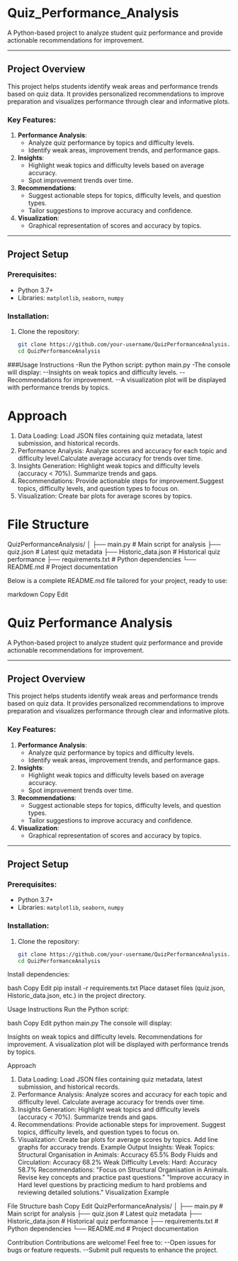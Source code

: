 # Quiz_Performance_Analysis

A Python-based project to analyze student quiz performance and provide actionable recommendations for improvement.

---

## Project Overview

This project helps students identify weak areas and performance trends based on quiz data. It provides personalized recommendations to improve preparation and visualizes performance through clear and informative plots.

### Key Features:
1. **Performance Analysis**:
   - Analyze quiz performance by topics and difficulty levels.
   - Identify weak areas, improvement trends, and performance gaps.
2. **Insights**:
   - Highlight weak topics and difficulty levels based on average accuracy.
   - Spot improvement trends over time.
3. **Recommendations**:
   - Suggest actionable steps for topics, difficulty levels, and question types.
   - Tailor suggestions to improve accuracy and confidence.
4. **Visualization**:
   - Graphical representation of scores and accuracy by topics.

---

## Project Setup

### Prerequisites:
- Python 3.7+
- Libraries: `matplotlib`, `seaborn`, `numpy`

### Installation:
1. Clone the repository:
   ```bash
   git clone https://github.com/your-username/QuizPerformanceAnalysis.git
   cd QuizPerformanceAnalysis

###Usage Instructions
-Run the Python script:
       python main.py
-The console will display:
  --Insights on weak topics and difficulty levels.
  --Recommendations for improvement.
  --A visualization plot will be displayed with performance trends by topics.


# Approach
1. Data Loading:  Load JSON files containing quiz metadata, latest submission, and historical records.
2. Performance Analysis:  Analyze scores and accuracy for each topic and difficulty level.Calculate average accuracy for trends over time.
3. Insights Generation: Highlight weak topics and difficulty levels (accuracy < 70%).
Summarize trends and gaps.
4. Recommendations: Provide actionable steps for improvement.Suggest topics, difficulty levels, and question types to focus on.
5. Visualization: Create bar plots for average scores by topics.


# File Structure
QuizPerformanceAnalysis/
│
├── main.py                 # Main script for analysis
├── quiz.json               # Latest quiz metadata
├── Historic_data.json      # Historical quiz performance
├── requirements.txt        # Python dependencies
└── README.md               # Project documentation



Below is a complete README.md file tailored for your project, ready to use:

markdown
Copy
Edit
# Quiz Performance Analysis

A Python-based project to analyze student quiz performance and provide actionable recommendations for improvement.

---

## Project Overview

This project helps students identify weak areas and performance trends based on quiz data. It provides personalized recommendations to improve preparation and visualizes performance through clear and informative plots.

### Key Features:
1. **Performance Analysis**:
   - Analyze quiz performance by topics and difficulty levels.
   - Identify weak areas, improvement trends, and performance gaps.
2. **Insights**:
   - Highlight weak topics and difficulty levels based on average accuracy.
   - Spot improvement trends over time.
3. **Recommendations**:
   - Suggest actionable steps for topics, difficulty levels, and question types.
   - Tailor suggestions to improve accuracy and confidence.
4. **Visualization**:
   - Graphical representation of scores and accuracy by topics.

---

## Project Setup

### Prerequisites:
- Python 3.7+
- Libraries: `matplotlib`, `seaborn`, `numpy`

### Installation:
1. Clone the repository:
   ```bash
   git clone https://github.com/your-username/QuizPerformanceAnalysis.git
   cd QuizPerformanceAnalysis
Install dependencies:

bash
Copy
Edit
pip install -r requirements.txt
Place dataset files (quiz.json, Historic_data.json, etc.) in the project directory.

Usage Instructions
Run the Python script:

bash
Copy
Edit
python main.py
The console will display:

Insights on weak topics and difficulty levels.
Recommendations for improvement.
A visualization plot will be displayed with performance trends by topics.

Approach
1. Data Loading:
Load JSON files containing quiz metadata, latest submission, and historical records.
2. Performance Analysis:
Analyze scores and accuracy for each topic and difficulty level.
Calculate average accuracy for trends over time.
3. Insights Generation:
Highlight weak topics and difficulty levels (accuracy < 70%).
Summarize trends and gaps.
4. Recommendations:
Provide actionable steps for improvement.
Suggest topics, difficulty levels, and question types to focus on.
5. Visualization:
Create bar plots for average scores by topics.
Add line graphs for accuracy trends.
Example Output
Insights:
Weak Topics:
Structural Organisation in Animals: Accuracy 65.5%
Body Fluids and Circulation: Accuracy 68.2%
Weak Difficulty Levels:
Hard: Accuracy 58.7%
Recommendations:
"Focus on Structural Organisation in Animals. Revise key concepts and practice past questions."
"Improve accuracy in Hard level questions by practicing medium to hard problems and reviewing detailed solutions."
Visualization Example

File Structure
bash
Copy
Edit
QuizPerformanceAnalysis/
│
├── main.py                 # Main script for analysis
├── quiz.json               # Latest quiz metadata
├── Historic_data.json      # Historical quiz performance
├── requirements.txt        # Python dependencies
└── README.md               # Project documentation


Contribution
Contributions are welcome! Feel free to:
               --Open issues for bugs or feature requests.
               --Submit pull requests to enhance the project.



